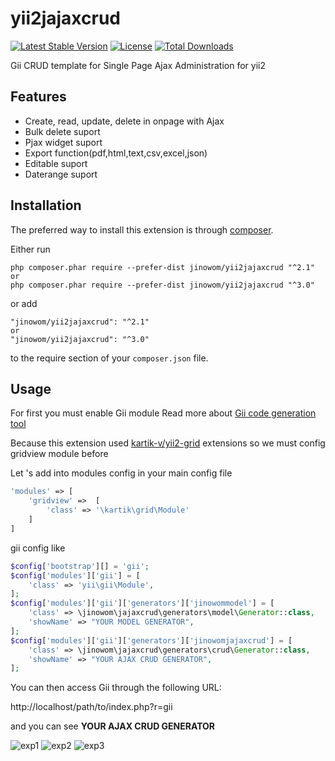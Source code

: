 yii2jajaxcrud 
=============

[![Latest Stable Version](https://poser.pugx.org/jinowom/yii2jajaxcrud/v/stable)](https://packagist.org/packages/jinowom/yii2jajaxcrud)
[![License](https://poser.pugx.org/jinowom/yii2jajaxcrud/license)](https://packagist.org/packages/jinowom/yii2jajaxcrud)
[![Total Downloads](https://poser.pugx.org/jinowom/yii2jajaxcrud/downloads)](https://packagist.org/packages/jinowom/yii2jajaxcrud)

Gii CRUD template for Single Page Ajax Administration for yii2 


Features
------------
+ Create, read, update, delete in onpage with Ajax
+ Bulk delete suport
+ Pjax widget suport
+ Export function(pdf,html,text,csv,excel,json)
+ Editable suport
+ Daterange suport

Installation
------------

The preferred way to install this extension is through [composer](http://getcomposer.org/download/).

Either run

```
php composer.phar require --prefer-dist jinowom/yii2jajaxcrud "^2.1"
or
php composer.phar require --prefer-dist jinowom/yii2jajaxcrud "^3.0"
```

or add

```
"jinowom/yii2jajaxcrud": "^2.1"
or
"jinowom/yii2jajaxcrud": "^3.0"
```

to the require section of your `composer.json` file.


Usage
-----
For first you must enable Gii module Read more about [Gii code generation tool](http://www.yiiframework.com/doc-2.0/guide-tool-gii.html)

Because this extension used [kartik-v/yii2-grid](https://github.com/kartik-v/yii2-grid) extensions so we must config gridview module before

Let 's add into modules config in your main config file
````php
'modules' => [
    'gridview' =>  [
        'class' => '\kartik\grid\Module'
    ]       
]
````

gii config like
````php
$config['bootstrap'][] = 'gii';
$config['modules']['gii'] = [
    'class' => 'yii\gii\Module',
];
$config['modules']['gii']['generators']['jinowommodel'] = [
    'class' => \jinowom\jajaxcrud\generators\model\Generator::class,
    'showName' => "YOUR MODEL GENERATOR",
];
$config['modules']['gii']['generators']['jinowomjajaxcrud'] = [
    'class' => \jinowom\jajaxcrud\generators\crud\Generator::class,
    'showName' => "YOUR AJAX CRUD GENERATOR",
];
````

You can then access Gii through the following URL:

http://localhost/path/to/index.php?r=gii

and you can see <b>YOUR AJAX CRUD GENERATOR</b>

![exp1](https://i.loli.net/2019/05/09/5cd3a7c2cb95a.png)
![exp2](https://i.loli.net/2019/05/09/5cd3a7c2cee7a.png)
![exp3](https://i.loli.net/2019/05/09/5cd3a7c2d14a9.png)
